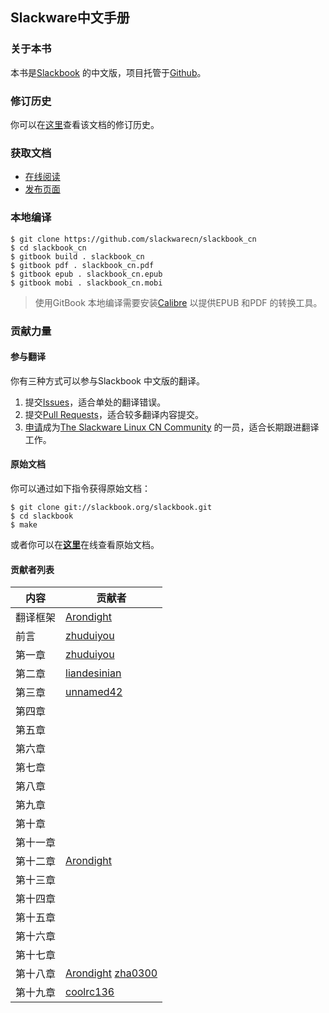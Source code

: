 ## Slackware中文手册

### 关于本书

本书是[Slackbook][ID_SLACKBOOK] 的中文版，项目托管于[Github][ID_GITHUB]。

### 修订历史

你可以在[这里][ID_CHANGES]查看该文档的修订历史。

### 获取文档

+ [在线阅读][ID_HTML]
+ [发布页面][ID_RELEASES]

### 本地编译

```
$ git clone https://github.com/slackwarecn/slackbook_cn
$ cd slackbook_cn
$ gitbook build . slackbook_cn
$ gitbook pdf . slackbook_cn.pdf
$ gitbook epub . slackbook_cn.epub
$ gitbook mobi . slackbook_cn.mobi
```

> 使用GitBook 本地编译需要安装[Calibre][ID_CALIBRE] 以提供EPUB 和PDF 的转换工具。

### 贡献力量

#### 参与翻译

你有三种方式可以参与Slackbook 中文版的翻译。

1. 提交[Issues][ID_ISSUES]，适合单处的翻译错误。
2. 提交[Pull Requests][ID_PULL_REQUESTS]，适合较多翻译内容提交。
3. [申请][ID_JOINUS]成为[The Slackware Linux CN Community][ID_SLACKWARECN] 的一员，适合长期跟进翻译工作。

#### 原始文档

你可以通过如下指令获得原始文档：

```
$ git clone git://slackbook.org/slackbook.git
$ cd slackbook
$ make
```

或者你可以在[**这里**](http://slackbook.org/beta)在线查看原始文档。

#### 贡献者列表

| 内容 | 贡献者 |
| --- | --- |
| 翻译框架 | [Arondight][ID_NAME_ARONDIGHT] |
| 前言 | [zhuduiyou][ID_NAME_ZHUDUIYOU] |
| 第一章 | [zhuduiyou][ID_NAME_ZHUDUIYOU] |
| 第二章 | [liandesinian][ID_NAME_LIANDESINIAN] |
| 第三章 | [unnamed42][ID_NAME_UNNAMED42] |
| 第四章 | |
| 第五章 | |
| 第六章 | |
| 第七章 | |
| 第八章 | |
| 第九章 | |
| 第十章 | |
| 第十一章 | |
| 第十二章 | [Arondight][ID_NAME_ARONDIGHT] |
| 第十三章 | |
| 第十四章 | |
| 第十五章 | |
| 第十六章 | |
| 第十七章 | |
| 第十八章 | [Arondight][ID_NAME_ARONDIGHT] [zha0300][ID_NAME_ZHA0300] |
| 第十九章 | [coolrc136][ID_NAME_COOLRC136] |

[ID_GITHUB]: https://github.com/slackwarecn/slackbook_cn "访问项目主页"
[ID_SLACKWARECN]: https://github.com/slackwarecn "访问The Slackware Linux CN Community"
[ID_JOINUS]: http://slackwarecn.github.io/JoinUs "加入我们！"
[ID_SLACKBOOK]: http://slackbook.org "访问The Revised Slackware Book Project 主页"
[ID_ISSUES]: https://github.com/slackwarecn/slackbook_cn/issues "提交Issues"
[ID_PULL_REQUESTS]: https://github.com/slackwarecn/slackbook_cn/pulls "查看Pull requests"
[ID_CHANGES]: https://github.com/slackwarecn/slackbook_cn/blob/master/Changes.md "查看修订历史"
[ID_HTML]: https://www.gitbook.com/read/book/slackwarecn/slackbook_cn "阅读在线HTML"
[ID_EPUB]: https://www.gitbook.com/download/epub/book/slackwarecn/slackbook_cn "获取EPUB"
[ID_RELEASES]: https://github.com/slackwarecn/slackbook_cn/releases "查看已发布文档"
[ID_CALIBRE]: https://github.com/kovidgoyal/calibre/releases "点此获取Calibre"

[ID_NAME_ARONDIGHT]: https://github.com/Arondight
[ID_NAME_ZHUDUIYOU]: https://github.com/zhuduiyou
[ID_NAME_COOLRC136]: https://github.com/coolrc136
[ID_NAME_UNNAMED42]: https://github.com/unnamed42
[ID_NAME_LIANDESINIAN]: https://github.com/liandesinian
[ID_NAME_ZHA0300]: https://github.com/zha0300

